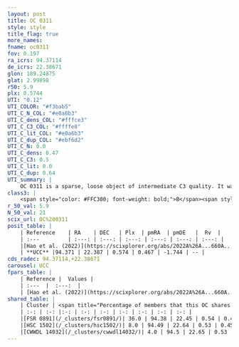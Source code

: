 ```yaml
---
layout: post
title: OC 0311
style: style
title_flag: true
more_names: 
fname: oc0311
fov: 0.197
ra_icrs: 94.37114
de_icrs: 22.38671
glon: 189.24875
glat: 2.99898
r50: 5.9
plx: 0.5744
UTI: "0.12"
UTI_COLOR: "#f3bab5"
UTI_C_N_COL: "#e0a6b3"
UTI_C_dens_COL: "#fffce3"
UTI_C_C3_COL: "#ffffe8"
UTI_C_lit_COL: "#e0a6b3"
UTI_C_dup_COL: "#ebf6d2"
UTI_C_N: 0.0
UTI_C_dens: 0.47
UTI_C_C3: 0.5
UTI_C_lit: 0.0
UTI_C_dup: 0.64
UTI_summary: |
    OC 0311 is a sparse, loose object of intermediate C3 quality. It was recently reported in the literature.<br><br>This is likely a unique object, which shares a moderate percentage of members with at least one previously reported entry.<br><br><span style="color: #99180f; font-weight: bold;">Warning: </span>contains less than 25 stars with <i>P>0.5</i> estimated.
class3: |
    <span style="color: #FFC300; font-weight: bold;">B</span><span style="color: #FFC300; font-weight: bold;">B</span>
r_50_val: 5.9
N_50_val: 21
scix_url: OC%200311
posit_table: |
    | Reference    | RA    | DEC   | Plx  | pmRA  | pmDE   |  Rv  |
    | :---         | :---: | :---: | :---: | :---: | :---: | :---: |
    |[Hao et al. (2022)](https://scixplorer.org/abs/2022A%26A...660A...4H) | 94.351 | 22.405 | 0.613 | 0.447 | -1.784 | -- |
    | **UCC** |94.371 | 22.387 | 0.574 | 0.467 | -1.744 | -- | 
cds_radec: 94.37114,+22.38671
carousel: UCC
fpars_table: |
    | Reference |  Values |
    | :---  |  :---:  |
    | [Hao et al. (2022)](https://scixplorer.org/abs/2022A%26A...660A...4H) | `AG=1.66, age=7.2, Z=0.026` |
shared_table: |
    | Cluster | <span title="Percentage of members that this OC shares with the ones listed">%</span>   | RA   | DEC   | Plx   | pmRA  | pmDE  | Rv | UTI |
    | :-: | :-: |:-: | :-: | :-: | :-: | :-: | :-: | :-: |
    |[FSR 0891](/_clusters/fsr0891/)| 36.0 | 94.38 | 22.45 | 0.54 | 0.41 | -1.71 | -- |0.32 |
    |[HSC 1502](/_clusters/hsc1502/)| 8.0 | 94.49 | 22.64 | 0.53 | 0.45 | -1.68 | -- |0.03 |
    |[CWWDL 14032](/_clusters/cwwdl14032/)| 4.0 | 94.5 | 22.65 | 0.53 | 0.42 | -1.66 | -32.33 |0.05 |
---
```

